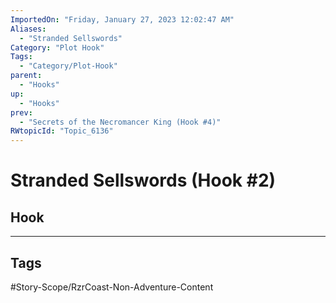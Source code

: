 ```yaml
---
ImportedOn: "Friday, January 27, 2023 12:02:47 AM"
Aliases:
  - "Stranded Sellswords"
Category: "Plot Hook"
Tags:
  - "Category/Plot-Hook"
parent:
  - "Hooks"
up:
  - "Hooks"
prev:
  - "Secrets of the Necromancer King (Hook #4)"
RWtopicId: "Topic_6136"
---
```

# Stranded Sellswords (Hook #2)
## Hook

---
## Tags
#Story-Scope/RzrCoast-Non-Adventure-Content

